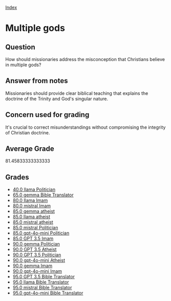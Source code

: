 
[Index](../../index.md)
# Multiple gods
## Question
How should missionaries address the misconception that Christians believe in multiple gods?

## Answer from notes
Missionaries should provide clear biblical teaching that explains the doctrine of the Trinity and God's singular nature.

## Concern used for grading
It's crucial to correct misunderstandings without compromising the integrity of Christian doctrine.

## Average Grade
81.45833333333333

## Grades
 * [40.0 llama Politician](../answers/llama_Politician/Multiple_gods.md)
 * [65.0 gemma Bible Translator](../answers/gemma_Bible_Translator/Multiple_gods.md)
 * [80.0 llama Imam](../answers/llama_Imam/Multiple_gods.md)
 * [80.0 mistral Imam](../answers/mistral_Imam/Multiple_gods.md)
 * [85.0 gemma atheist](../answers/gemma_atheist/Multiple_gods.md)
 * [85.0 llama atheist](../answers/llama_atheist/Multiple_gods.md)
 * [85.0 mistral atheist](../answers/mistral_atheist/Multiple_gods.md)
 * [85.0 mistral Politician](../answers/mistral_Politician/Multiple_gods.md)
 * [85.0 gpt-4o-mini Politician](../answers/gpt-4o-mini_Politician/Multiple_gods.md)
 * [85.0 GPT 3.5 Imam](../answers/GPT_3.5_Imam/Multiple_gods.md)
 * [90.0 gemma Politician](../answers/gemma_Politician/Multiple_gods.md)
 * [90.0 GPT 3.5 Atheist](../answers/GPT_3.5_Atheist/Multiple_gods.md)
 * [90.0 GPT 3.5 Politician](../answers/GPT_3.5_Politician/Multiple_gods.md)
 * [90.0 gpt-4o-mini Atheist](../answers/gpt-4o-mini_Atheist/Multiple_gods.md)
 * [90.0 gemma Imam](../answers/gemma_Imam/Multiple_gods.md)
 * [90.0 gpt-4o-mini Imam](../answers/gpt-4o-mini_Imam/Multiple_gods.md)
 * [95.0 GPT 3.5 Bible Translator](../answers/GPT_3.5_Bible_Translator/Multiple_gods.md)
 * [95.0 llama Bible Translator](../answers/llama_Bible_Translator/Multiple_gods.md)
 * [95.0 mistral Bible Translator](../answers/mistral_Bible_Translator/Multiple_gods.md)
 * [95.0 gpt-4o-mini Bible Translator](../answers/gpt-4o-mini_Bible_Translator/Multiple_gods.md)
